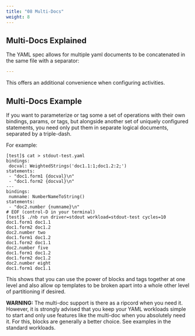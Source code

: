 ```yaml
---
title: "08 Multi-Docs"
weight: 8
---
```


## Multi-Docs Explained

The YAML spec allows for multiple yaml documents to be concatenated in the same file with a
separator:

```yaml
---
```

This offers an additional convenience when configuring activities.

## Multi-Docs Example

If you want to parameterize or tag some a set of operations with their own bindings, params, or
tags, but alongside another set of uniquely configured statements, you need only put them in
separate logical documents, separated by a triple-dash.

For example:

```
[test]$ cat > stdout-test.yaml
bindings:
 docval: WeightedStrings('doc1.1:1;doc1.2:2;')
statements:
 - "doc1.form1 {docval}\n"
 - "doc1.form2 {docval}\n"
---
bindings:
 numname: NumberNameToString()
statements:
 - "doc2.number {numname}\n"
# EOF (control-D in your terminal)
[test]$ ./nb run driver=stdout workload=stdout-test cycles=10
doc1.form1 doc1.1
doc1.form2 doc1.2
doc2.number two
doc1.form1 doc1.2
doc1.form2 doc1.1
doc2.number five
doc1.form1 doc1.2
doc1.form2 doc1.2
doc2.number eight
doc1.form1 doc1.1
```

This shows that you can use the power of blocks and tags together at one level and also allow op
templates to be broken apart into a whole other level of partitioning if desired.

**WARNING:**
The multi-doc support is there as a ripcord when you need it. However, it is strongly advised that
you keep your YAML workloads simple to start and only use features like the multi-doc when you
absolutely need it. For this, blocks are generally a better choice. See examples in the standard
workloads.
